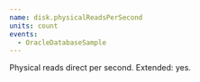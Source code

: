 ```yaml
---
name: disk.physicalReadsPerSecond
units: count
events:
  - OracleDatabaseSample
---
```


Physical reads direct per second. Extended: yes.